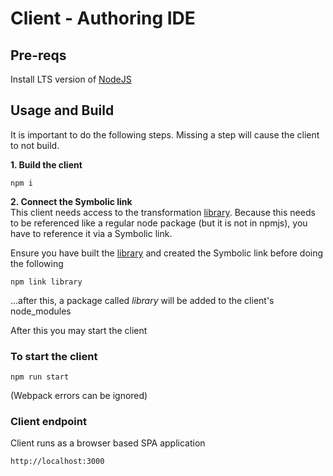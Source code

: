 # Client - Authoring IDE

## Pre-reqs
Install LTS version of [NodeJS](https://nodejs.org/en/)

## Usage and Build
It is important to do the following steps. Missing a step will cause the client to not build.

__1. Build the client__
```
npm i
```

__2. Connect the Symbolic link__\
This client needs access to the transformation [library](../library/README.md). Because this needs to be referenced like a regular node package (but it is not in npmjs), you have to reference it via a Symbolic link.

Ensure you have built the [library](../library/README.md) and created the Symbolic link before doing the following

```
npm link library
```
...after this, a package called _library_ will be added to the client's node_modules

After this you may start the client

### To start the client
```
npm run start
```
(Webpack errors can be ignored)

### Client endpoint
Client runs as a browser based SPA application
```
http://localhost:3000
```